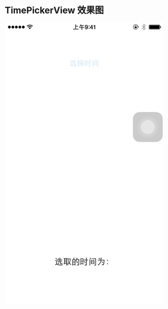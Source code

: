 # TimePickerView 效果图
![TimePickerView](https://github.com/appll/TimePickerView/blob/master/showPickerView.gif)

